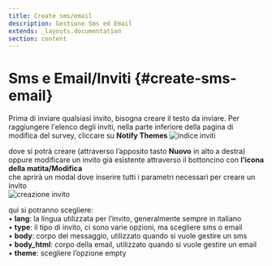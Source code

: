 ```yaml
---
title: Create sms/email
description: Gestione Sms ed Email
extends: _layouts.documentation
section: content
---
```


# Sms e Email/Inviti {#create-sms-email}

Prima di inviare qualsiasi invito, bisogna creare il testo da inviare.
Per raggiungere l'elenco degli inviti, nella parte inferiore della pagina di modifica del survey, cliccare su **Notify Themes**
![indice inviti](https://quaeris-tv.github.io/doc_quaeris/assets/images/index_notify_themes.png "indice inviti")  

dove si potrà creare (attraverso l’apposito tasto **Nuovo** in alto a destra)
oppure modificare un invito già esistente attraverso il bottoncino con **l’icona della matita/Modifica**  
che aprirà un modal dove inserire tutti i parametri necessari per creare un invito  
![creazione invito](https://quaeris-tv.github.io/doc_quaeris/assets/images/create_notify_theme.png "creazione invito")  

qui si potranno scegliere:  
    • **lang**: la lingua utilizzata per l’invito, generalmente sempre in italiano  
    • **type**: il tipo di invito, ci sono varie opzioni, ma scegliere sms o email  
    • **body**: corpo del messaggio, utilizzato quando si vuole gestire un sms  
    • **body_html**: corpo della email, utilizzato quando si vuole gestire un email  
    • **theme**: scegliere l’opzione empty  